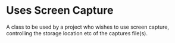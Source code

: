 # Uses Screen Capture

A class to be used by a project who wishes to use screen capture, controlling
the storage location etc of the captures file(s).

